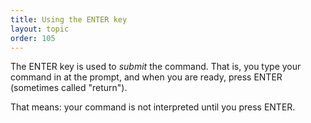 ```yaml
---
title: Using the ENTER key
layout: topic
order: 105
---
```


The ENTER key is used to _submit_ the command. That is, you type your command in at the prompt, and when you are ready, press ENTER (sometimes called "return").

That means: your command is not interpreted until you press ENTER.

